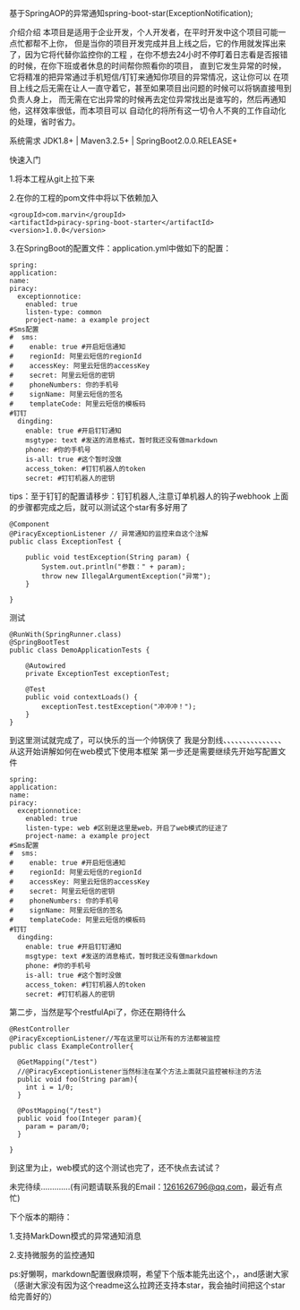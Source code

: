 基于SpringAOP的异常通知spring-boot-star(ExceptionNotification);

介绍介绍
本项目是适用于企业开发，个人开发者，在平时开发中这个项目可能一点忙都帮不上你， 但是当你的项目开发完成并且上线之后，它的作用就发挥出来了，因为它将代替你监控你的工程 ，在你不想去24小时不停盯着日志看是否报错的时候，在你下班或者休息的时间帮你照看你的项目， 直到它发生异常的时候，它将精准的把异常通过手机短信/钉钉来通知你项目的异常情况，这让你可以 在项目上线之后无需在让人一直守着它，甚至如果项目出问题的时候可以将锅直接甩到负责人身上， 而无需在它出异常的时候再去定位异常找出是谁写的，然后再通知他，这样效率很低，而本项目可以 自动化的将所有这一切令人不爽的工作自动化的处理，省时省力。

系统需求
JDK1.8+ | Maven3.2.5+ | SpringBoot2.0.0.RELEASE+

快速入门

1.将本工程从git上拉下来

2.在你的工程的pom文件中将以下依赖加入
```
<groupId>com.marvin</groupId>
<artifactId>piracy-spring-boot-starter</artifactId>
<version>1.0.0</version>
```
3.在SpringBoot的配置文件：application.yml中做如下的配置：
```
spring:
application:
name:
piracy:
  exceptionnotice:
    enabled: true
    listen-type: common
    project-name: a example project
#Sms配置
#  sms:
#    enable: true #开启短信通知
#    regionId: 阿里云短信的regionId
#    accessKey: 阿里云短信的accessKey
#    secret: 阿里云短信的密钥
#    phoneNumbers: 你的手机号
#    signName: 阿里云短信的签名
#    templateCode: 阿里云短信的模板码
#钉钉
  dingding:
    enable: true #开启钉钉通知
    msgtype: text #发送的消息格式，暂时我还没有做markdown
    phone: #你的手机号
    is-all: true #这个暂时没做
    access_token: #钉钉机器人的token
    secret: #钉钉机器人的密钥
```
tips：至于钉钉的配置请移步：钉钉机器人,注意订单机器人的钩子webhook 上面的步骤都完成之后，就可以测试这个star有多好用了
```
@Component
@PiracyExceptionListener // 异常通知的监控来自这个注解
public class ExceptionTest {

	public void testException(String param) {
		System.out.println("参数：" + param);
		throw new IllegalArgumentException("异常");
	}

}
```
测试
```
@RunWith(SpringRunner.class)
@SpringBootTest
public class DemoApplicationTests {

	@Autowired
	private ExceptionTest exceptionTest;

	@Test
	public void contextLoads() {
		exceptionTest.testException("冲冲冲！");
	}
}
```
到这里测试就完成了，可以快乐的当一个帅锅侠了
我是分割线、、、、、、、、、、、、、、、从这开始讲解如何在web模式下使用本框架
第一步还是需要继续先开始写配置文件
```
spring:
application:
name:
piracy:
  exceptionnotice:
    enabled: true
    listen-type: web #区别是这里是web，开启了web模式的征途了
    project-name: a example project
#Sms配置
#  sms:
#    enable: true #开启短信通知
#    regionId: 阿里云短信的regionId
#    accessKey: 阿里云短信的accessKey
#    secret: 阿里云短信的密钥
#    phoneNumbers: 你的手机号
#    signName: 阿里云短信的签名
#    templateCode: 阿里云短信的模板码
#钉钉
  dingding:
    enable: true #开启钉钉通知
    msgtype: text #发送的消息格式，暂时我还没有做markdown
    phone: #你的手机号
    is-all: true #这个暂时没做
    access_token: #钉钉机器人的token
    secret: #钉钉机器人的密钥
```
第二步，当然是写个restfulApi了，你还在期待什么
```
@RestController
@PiracyExceptionListener//写在这里可以让所有的方法都被监控
public class ExampleController{

  @GetMapping("/test")
  //@PiracyExceptionListener当然标注在某个方法上面就只监控被标注的方法
  public void foo(String param){
    int i = 1/0;
  }
  
  @PostMapping("/test")
  public void foo(Integer param){
    param = param/0;
  }
  
}
```
到这里为止，web模式的这个测试也完了，还不快点去试试？

未完待续.............(有问题请联系我的Email：1261626796@qq.com，最近有点忙)

下个版本的期待：

1.支持MarkDown模式的异常通知消息

2.支持微服务的监控通知

ps:好懒啊，markdown配置很麻烦啊，希望下个版本能先出这个，，and感谢大家（感谢大家没有因为这个readme这么拉跨还支持本star，我会抽时间把这个star给完善好的）
